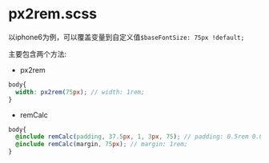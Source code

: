 # px2rem.scss

以iphone6为例，可以覆盖变量到自定义值`$baseFontSize: 75px !default;`

主要包含两个方法:

* px2rem

```scss
body{
  width: px2rem(75px); // width: 1rem;
}
```

* remCalc

```scss
body{
  @include remCalc(padding, 37.5px, 1, 3px, 75); // padding: 0.5rem 0.013rem 0.04rem 1rem;
  @include remCalc(margin, 75px); // margin: 1rem;
}
```